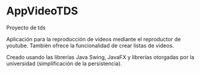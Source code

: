 # AppVideoTDS
Proyecto de tds

Aplicación para la reproducción de videos mediante el reproductor de youtube. 
También ofrece la funcionalidad de crear listas de videos.

Creado usando las librerías Java Swing, JavaFX y librerías otorgadas por la universidad (simplificación de la persistencia).
